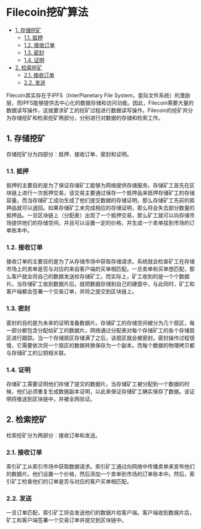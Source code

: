 Filecoin挖矿算法
===============

- [1. 存储挖矿](#1-存储挖矿)
    - [1.1. 抵押](#11-抵押)
    - [1.2. 接收订单](#12-接收订单)
    - [1.3. 密封](#13-密封)
    - [1.4. 证明](#14-证明)
- [2. 检索挖矿](#2-检索挖矿)
    - [2.1. 接收订单](#21-接收订单)
    - [2.2. 发送](#22-发送)


Filecoin其实存在于IPFS（InterPlanetary File System，星际文件系统）的激励层，而IPFS能够提供去中心化的数据存储和访问功能。因此，Filecoin需要大量的数据读写操作，这就要求矿工的挖矿过程进行数据读写操作。Filecoin的挖矿共分为存储挖矿和检索挖矿两部分，分别进行对数据的存储和检索工作。

## 1. 存储挖矿

存储挖矿分为四部分：抵押、接收订单、密封和证明。

### 1.1. 抵押

抵押的主要目的是为了保证存储矿工能够为网络提供存储服务。存储矿工首先在区块链上进行一次抵押交易，该交易主要通过保存一个抵押品来抵押存储矿工的存储容量。而当存储矿工成功生成了他们提交数据的存储证明，那么存储矿工先前的抵押品就可以退回。如果存储矿工未完成相应的存储证明，那么将会失去部分数量的抵押品。一旦区块链上（分配表）出现了一个抵押交易，那么矿工就可以向存储市场提供他们的存储空间，并且可以设置一定的价格，并生成一个卖单挂到市场的订单账本中。

### 1.2. 接收订单

接收订单的主要目的是为了从存储市场中获取存储请求。系统就会检查矿工在存储市场上的卖单是否与对应的来自客户端的买单相匹配。一旦卖单和买单想匹配，那么客户就会将自己的数据发送给存储矿工。而实际上，矿工收到的是一个个数据片。当存储矿工收到数据片后，就把数据存储到自己的硬盘中，与此同时，矿工和客户端都会签署一个交易订单，并将之提交到区块链上。

### 1.3. 密封

密封的目的是为未来的证明准备数据片。存储矿工的存储空间被分为几个扇区，每一部分都包含分配给矿工的数据片。网络通过分配表对每个存储矿工的各个存储扇区进行跟踪。当一个存储扇区存储满了之后，该扇区就会被密封。密封操作过程很慢，它需要依次将一个扇区的数据转换保存为一个副本。而每个数据的物理拷贝都与存储矿工的公钥相关联。

### 1.4. 证明

存储矿工需要证明他们存储了提交的数据片。当存储矿工被分配到一个数据的时候，他们必须重复生成数据副本证明，以此来保证存储矿工确实保存了数据。该证明将推送到区块链中，并被全网验证。

## 2. 检索挖矿

检索挖矿分为两部分：接收订单和发送。

### 2.1. 接收订单

索引矿工从索引市场中获取数据请求。索引矿工通过向网络中传播卖单来宣布他们的数据片。他们设置一个价格，然后添加一个卖单到市场的订单账本中。然后，索引矿工检查他们的订单是否与对应的客户买单相匹配。

### 2.2. 发送

一旦订单匹配，索引矿工将会发送他们的数据片给客户端。客户端收到数据片后，矿工和客户端签署一个交易订单并提交到区块链中。
